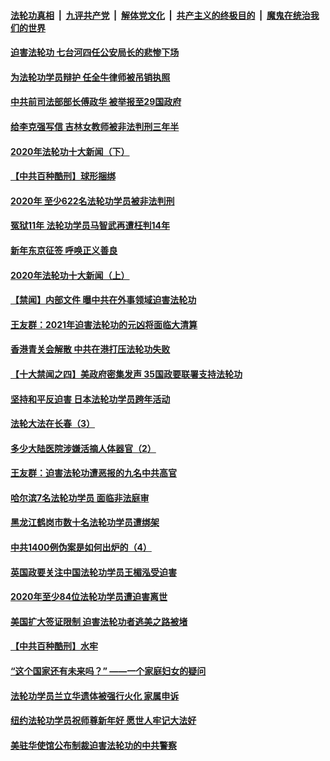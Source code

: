 

####  [法轮功真相](../../../../basic/blob/master/README.md?t=01071701) &nbsp;|&nbsp; [九评共产党](../../../../9ping.md/blob/master/README.md?t=01071701) &nbsp;|&nbsp; [解体党文化](../../../../jtdwh.md/blob/master/README.md?t=01071701)  &nbsp;|&nbsp; [共产主义的终极目的](../../../../gczydzjmd.md/blob/master/README.md?t=01071701) &nbsp;|&nbsp; [魔鬼在统治我们的世界](../../../../mgztzwmdsj.md/blob/master/README.md?t=01071701) 

#### [迫害法轮功 七台河四任公安局长的悲惨下场](../pages/prog424/a103026730.md?t=01071701) 

#### [为法轮功学员辩护 任全牛律师被吊销执照](../pages/prog424/a103026726.md?t=01071701) 

#### [中共前司法部部长傅政华 被举报至29国政府](../pages/prog424/a103026480.md?t=01071701) 

#### [给李克强写信 吉林女教师被非法判刑三年半](../pages/prog424/a103026014.md?t=01071701) 

#### [2020年法轮功十大新闻（下）](../pages/prog424/a103025793.md?t=01071701) 

#### [【中共百种酷刑】球形捆绑](../pages/prog424/a103025766.md?t=01071701) 

#### [2020年 至少622名法轮功学员被非法判刑](../pages/prog424/a103025482.md?t=01071701) 

#### [冤狱11年 法轮功学员马智武再遭枉判14年](../pages/prog424/a103025440.md?t=01071701) 

#### [新年东京征签 呼唤正义善良](../pages/prog424/a103024425.md?t=01071701) 

#### [2020年法轮功十大新闻（上）](../pages/prog424/a103024028.md?t=01071701) 

#### [【禁闻】内部文件 曝中共在外事领域迫害法轮功](../pages/prog424/a103023922.md?t=01071701) 

#### [王友群：2021年迫害法轮功的元凶将面临大清算](../pages/prog424/a103023110.md?t=01071701) 

#### [香港青关会解散 中共在港打压法轮功失败](../pages/prog424/a103022768.md?t=01071701) 

#### [【十大禁闻之四】美政府密集发声 35国政要联署支持法轮功](../pages/prog424/a103022477.md?t=01071701) 

#### [坚持和平反迫害 日本法轮功学员跨年活动](../pages/prog424/a103022530.md?t=01071701) 

#### [法轮大法在长春（3）](../pages/prog424/a103022362.md?t=01071701) 

#### [多少大陆医院涉嫌活摘人体器官（2）](../pages/prog424/a103021242.md?t=01071701) 

#### [王友群：迫害法轮功遭恶报的九名中共高官](../pages/prog424/a103020927.md?t=01071701) 

#### [哈尔滨7名法轮功学员 面临非法庭审](../pages/prog424/a103019763.md?t=01071701) 

#### [黑龙江鹤岗市数十名法轮功学员遭绑架](../pages/prog424/a103019344.md?t=01071701) 

#### [中共1400例伪案是如何出炉的（4）](../pages/prog424/a103018673.md?t=01071701) 

#### [英国政要关注中国法轮功学员王楣泓受迫害](../pages/prog424/a103018664.md?t=01071701) 

#### [2020年至少84位法轮功学员遭迫害离世](../pages/prog424/a103017972.md?t=01071701) 

#### [美国扩大签证限制 迫害法轮功者逃美之路被堵](../pages/prog424/a103017572.md?t=01071701) 

#### [【中共百种酷刑】水牢](../pages/prog424/a103017556.md?t=01071701) 

#### [“这个国家还有未来吗？” ——一个家庭妇女的疑问](../pages/prog424/a103016691.md?t=01071701) 

#### [法轮功学员兰立华遗体被强行火化 家属申诉](../pages/prog424/a103017390.md?t=01071701) 

#### [纽约法轮功学员祝师尊新年好 愿世人牢记大法好](../pages/prog424/a103017037.md?t=01071701) 

#### [美驻华使馆公布制裁迫害法轮功的中共警察](../pages/prog424/a103017058.md?t=01071701) 

